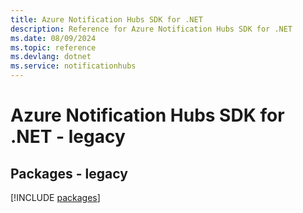 ```yaml
---
title: Azure Notification Hubs SDK for .NET
description: Reference for Azure Notification Hubs SDK for .NET
ms.date: 08/09/2024
ms.topic: reference
ms.devlang: dotnet
ms.service: notificationhubs
---
```

# Azure Notification Hubs SDK for .NET - legacy
## Packages - legacy
[!INCLUDE [packages](notification-hubs-index.md)]